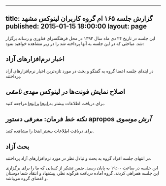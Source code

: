 ----------
title: گزارش جلسه ۱۶۵ ام گروه کاربران لینوکس مشهد
published: 2015-01-15 18:00:00
layout: page
----------
این جلسه در تاریخ ۲۴ دی ماه سال ۱۳۹۳ در محل فرهنگسرای فناوری و رسانه برگزار شد. مباحثی که در این جلسه به آنها پرداخته شد را در زیر مشاهده خواهید نمود:

<!--more-->

## اخبار نرم‌افزارهای آزاد

در ابتدای جلسه اعضا گروه به گفتگو و بحث در مورد تازه‌ترین اخبار نرم‌افزارهای آزاد پرداختند.

## اصلاح نمایش فونت‌ها در لینوکس *مهدی نامقی*

برای دریافت اطلاعات بیشتر به[ اینجا](http://www.webupd8.org/2013/06/better-font-rendering-in-linux-with.html) و[ اینجا](http://www.webupd8.org/2013/06/install-openjdk-patched-with-font-fixes.html) مراجعه کنید.

## نکته خط فرمان: معرفی دستور apropos *آرش موسوی*

برای دریافت اطلاعات بیشتر[ اینجا](http://www.computerhope.com/unix/apropos.htm) را مشاهده کنید.


## بحث آزاد

در انتهای جلسه افراد گروه به بحث و تبادل نظر در مورد نرم‌افزارهای آزاد پرداختند.

این جلسه در ساعت ۱۹:۰۰ به پایان رسید. ضمن تشکر از کسانی که ما را برای برگزاری این جلسه همراهی کردند.
گروه آماده دریافت هرگونه نظر، پیشنهاد و انتقاد شما دوستان و اعضای گروه می‌باشد.

